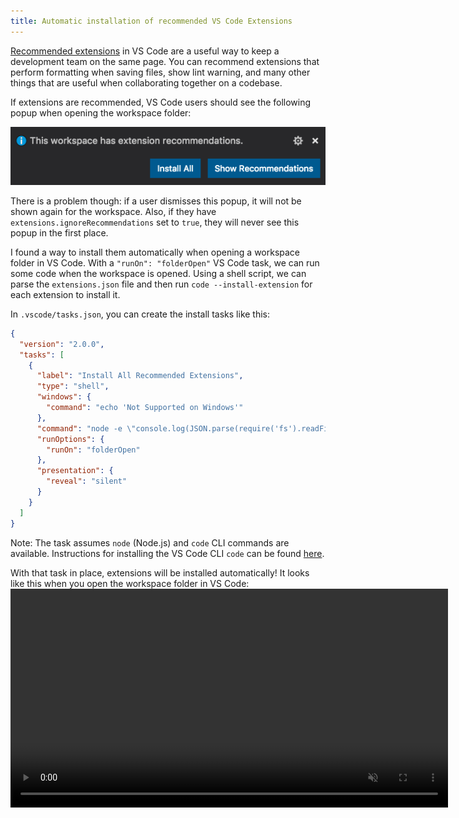 ```yaml
---
title: Automatic installation of recommended VS Code Extensions
---
```


[Recommended extensions](https://code.visualstudio.com/docs/editor/extension-marketplace#_recommended-extensions) in VS Code are a useful way to keep a development team on the same page.  You can recommend extensions that perform formatting when saving files, show lint warning, and many other things that are useful when collaborating together on a codebase.

If extensions are recommended, VS Code users should see the following popup when opening the workspace folder:

![Extension recommendations popup](extension-recommendations.png)

There is a problem though: if a user dismisses this popup, it will not be shown again for the workspace.  Also, if they have `extensions.ignoreRecommendations` set to `true`, they will never see this popup in the first place.

I found a way to install them automatically when opening a workspace folder in VS Code.  With a `"runOn": "folderOpen"` VS Code task, we can run some code when the workspace is opened.  Using a shell script, we can parse the `extensions.json` file and then run `code --install-extension` for each extension to install it.

In `.vscode/tasks.json`, you can create the install tasks like this:

```json
{
  "version": "2.0.0",
  "tasks": [
    {
      "label": "Install All Recommended Extensions",
      "type": "shell",
      "windows": {
        "command": "echo 'Not Supported on Windows'"
      },
      "command": "node -e \"console.log(JSON.parse(require('fs').readFileSync('./.vscode/extensions.json')).recommendations.join('\\n'))\" | xargs -L 1 code --install-extension",
      "runOptions": {
        "runOn": "folderOpen"
      },
      "presentation": {
        "reveal": "silent"
      }
    }
  ]
}
```

Note: The task assumes `node` (Node.js) and `code` CLI commands are available.  Instructions for installing the VS Code CLI `code` can be found [here](https://code.visualstudio.com/docs/editor/command-line).


With that task in place, extensions will be installed automatically!  It looks like this when you open the workspace folder in VS Code:
<video width="700" controls="controls" autoplay muted loop>
  <source src="extension-recommendations.mp4" type="video/mp4">
</video>


